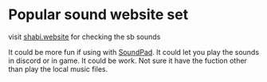 # Popular sound website set

visit <a href="https://www.shabi.website/">shabi.website</a> for checking the sb sounds

It could be more fun if using with <a href="https://www.leppsoft.com/soundpad/en/">SoundPad</a>. It could let you play the sounds in discord or in game. It could be work. Not sure it have the fuction other than play the local music files. 
